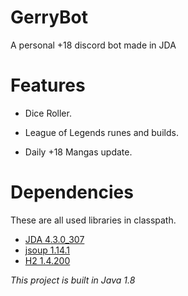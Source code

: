 # GerryBot
A personal +18 discord bot made in JDA

# Features

- Dice Roller.

- League of Legends runes and builds.

- Daily +18 Mangas update.

# Dependencies
These are all used libraries in classpath.

- [JDA 4.3.0_307](https://github.com/DV8FromTheWorld/JDA)
- [jsoup 1.14.1](https://jsoup.org/)
- [H2 1.4.200](https://h2database.com/)

*This project is built in Java 1.8*
